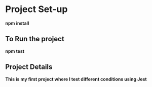# Project Set-up
**npm install**

## To Run the project
**npm test**

## Project Details
**This is my first project where I test different conditions using Jest**
